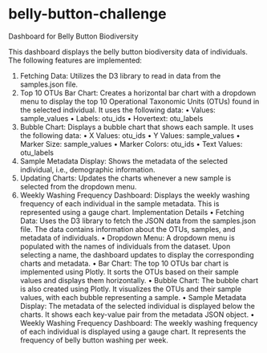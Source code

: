 # belly-button-challenge

Dashboard for Belly Button Biodiversity

This dashboard displays the belly button biodiversity data of individuals. The following features are implemented:
1.	Fetching Data: Utilizes the D3 library to read in data from the samples.json file.
2.	Top 10 OTUs Bar Chart: Creates a horizontal bar chart with a dropdown menu to display the top 10 Operational Taxonomic Units (OTUs) found in the selected individual. It uses the following data:
•	Values: sample_values
•	Labels: otu_ids
•	Hovertext: otu_labels
3.	Bubble Chart: Displays a bubble chart that shows each sample. It uses the following data:
•	X Values: otu_ids
•	Y Values: sample_values
•	Marker Size: sample_values
•	Marker Colors: otu_ids
•	Text Values: otu_labels
4.	Sample Metadata Display: Shows the metadata of the selected individual, i.e., demographic information.
5.	Updating Charts: Updates the charts whenever a new sample is selected from the dropdown menu.
6.	Weekly Washing Frequency Dashboard: Displays the weekly washing frequency of each individual in the sample metadata. This is represented using a gauge chart.
Implementation Details
•	Fetching Data: Uses the D3 library to fetch the JSON data from the samples.json file. The data contains information about the OTUs, samples, and metadata of individuals.
•	Dropdown Menu: A dropdown menu is populated with the names of individuals from the dataset. Upon selecting a name, the dashboard updates to display the corresponding charts and metadata.
•	Bar Chart: The top 10 OTUs bar chart is implemented using Plotly. It sorts the OTUs based on their sample values and displays them horizontally.
•	Bubble Chart: The bubble chart is also created using Plotly. It visualizes the OTUs and their sample values, with each bubble representing a sample.
•	Sample Metadata Display: The metadata of the selected individual is displayed below the charts. It shows each key-value pair from the metadata JSON object.
•	Weekly Washing Frequency Dashboard: The weekly washing frequency of each individual is displayed using a gauge chart. It represents the frequency of belly button washing per week.


